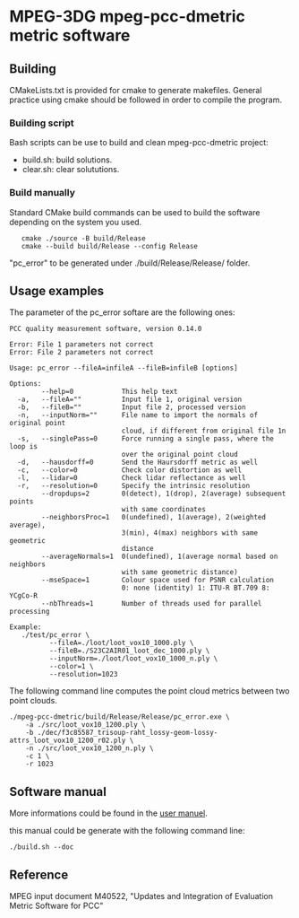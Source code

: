 
# MPEG-3DG mpeg-pcc-dmetric metric software

## Building

CMakeLists.txt is provided for cmake to generate makefiles. General practice using cmake should be followed in order to compile the program.

### Building script

Bash scripts can be use to build and clean mpeg-pcc-dmetric project:
- build.sh: build solutions.
- clear.sh: clear solututions.

### Build manually

Standard CMake build commands can be used to build the software depending on the system you used.


```
   cmake ./source -B build/Release
   cmake --build build/Release --config Release
```

"pc_error" to be generated under ./build/Release/Release/ folder.

## Usage examples

The parameter of the pc_error softare are the following ones:

```
PCC quality measurement software, version 0.14.0

Error: File 1 parameters not correct
Error: File 2 parameters not correct

Usage: pc_error --fileA=infileA --fileB=infileB [options]

Options:
        --help=0            This help text
  -a,   --fileA=""          Input file 1, original version
  -b,   --fileB=""          Input file 2, processed version
  -n,   --inputNorm=""      File name to import the normals of original point
                            cloud, if different from original file 1n
  -s,   --singlePass=0      Force running a single pass, where the loop is
                            over the original point cloud
  -d,   --hausdorff=0       Send the Haursdorff metric as well
  -c,   --color=0           Check color distortion as well
  -l,   --lidar=0           Check lidar reflectance as well
  -r,   --resolution=0      Specify the intrinsic resolution
        --dropdups=2        0(detect), 1(drop), 2(average) subsequent points
                            with same coordinates
        --neighborsProc=1   0(undefined), 1(average), 2(weighted average),
                            3(min), 4(max) neighbors with same geometric
                            distance
        --averageNormals=1  0(undefined), 1(average normal based on neighbors
                            with same geometric distance)
        --mseSpace=1        Colour space used for PSNR calculation
                            0: none (identity) 1: ITU-R BT.709 8: YCgCo-R
        --nbThreads=1       Number of threads used for parallel processing

Example:
   ./test/pc_error \
          --fileA=./loot/loot_vox10_1000.ply \
          --fileB=./S23C2AIR01_loot_dec_1000.ply \
          --inputNorm=./loot/loot_vox10_1000_n.ply \
          --color=1 \
          --resolution=1023
```

The following command line computes the point cloud metrics between two point clouds.

```
./mpeg-pcc-dmetric/build/Release/Release/pc_error.exe \
    -a ./src/loot_vox10_1200.ply \
    -b ./dec/f3c85587_trisoup-raht_lossy-geom-lossy-attrs_loot_vox10_1200_r02.ply \
    -n ./src/loot_vox10_1200_n.ply \
    -c 1 \
    -r 1023
```

## Software manual

More informations could be found in the [user manuel](doc/mpeg-pcc-dmetric-sw-manual.pdf).

this manual could be generate with the following command line:

```
./build.sh --doc
```

## Reference
   MPEG input document M40522, "Updates and Integration of Evaluation Metric Software for PCC"